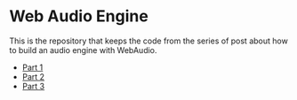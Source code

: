 # Web Audio Engine

This is the repository that keeps the code from the series of post about how to build an audio engine with WebAudio.

- [Part 1](https://mikezaby.com/posts/web-audio-engine-part1)
- [Part 2](https://mikezaby.com/posts/web-audio-engine-part2)
- [Part 3](https://mikezaby.com/posts/web-audio-engine-part3)
